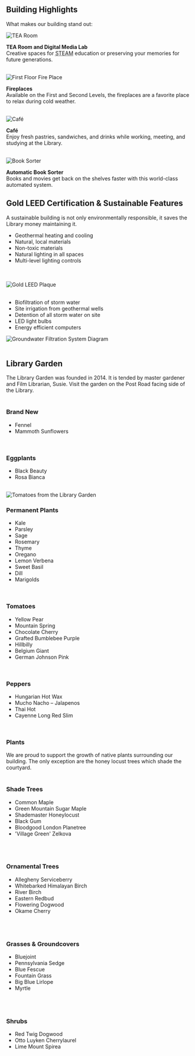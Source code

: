 
## Building Highlights

What makes our building stand out: 

<div class="row margin-bottom-10">
<div class="col-md-3">
<img class="img-responsive center-block" src="/uploads/library_building/interior/tea_room_lots_of_equipment.jpg" alt="TEA Room" />

**TEA Room and Digital Media Lab**<br />
Creative spaces for <abbr title="Science Technology Engineering Arts Mathematics">STEAM</abbr> education or preserving your memories for future generations.
<br />
<br />

</div>
<div class="col-md-3">
<img class="img-responsive center-block" src="/uploads/library_building/interior/fireplace_first_floor.jpg" alt="First Floor Fire Place" />

**Fireplaces**<br /> 
Available on the First and Second Levels, the fireplaces are a favorite place to relax during cold weather.
<br />
<br />

</div>
<div class="col-md-3">
<img class="img-responsive center-block" src="/uploads/library_building/interior/cafe_full.jpg" alt="Café" />

**Café**<br /> 
Enjoy fresh pastries, sandwiches, and drinks while working, meeting, and studying at the Library.
<br />
<br />

</div>
<div class="col-md-3">
<img class="img-responsive center-block" src="/uploads/library_building/interior/book_sorter.jpg" alt="Book Sorter" />

**Automatic Book Sorter** 
<br />Books and movies get back on the shelves faster with this world-class automated system.

</div>
</div>


## Gold LEED Certification & Sustainable Features
A sustainable building is not only environmentally responsible, it saves the Library money maintaining it. 

<div class="row margin-bottom-10">
<div class="col-md-4">

* Geothermal heating and cooling
* Natural, local materials
* Non-toxic materials
* Natural lighting in all spaces
* Multi-level lighting controls
<br />
<br />

</div>
<div class="col-md-4">

<img class="img-responsive center-block" src="/uploads/library_building/interior/leed_plaque.jpg" alt="Gold LEED Plaque" />
<br />
<br />

</div>
<div class="col-md-4">

* Biofiltration of storm water
* Site irrigation from geothermal wells
* Detention of all storm water on site
* LED light bulbs
* Energy efficient computers
</div>
</div>

<img class="img-responsive center-block" src="/uploads/library_building/exterior/groundwater_filtration_system_diagram.jpg" alt="Groundwater Filtration System Diagram" />
<br />
<br />

## Library Garden

<div class="row margin-bottom-10">
<div class="col-md-3">

The Library Garden was founded in 2014. It is tended by master gardener and Film Librarian, Susie. Visit the garden on the Post Road facing side of the Library. 
<br />
<br />

</div>
<div class="col-md-3">

### Brand New
* Fennel
* Mammoth Sunflowers
<br />
</div>
<div class="col-md-3">

### Eggplants
* Black Beauty
* Rosa Bianca

<br />

</div>
<div class="col-md-3">

<img class="img-responsive center-block" src="/uploads/general_stock_photos/tomato_vine.jpg" alt="Tomatoes from the Library Garden" />
<br />

</div>
</div>

<div class="row margin-bottom-10">
<div class="col-md-4">

### Permanent Plants
* Kale
* Parsley
* Sage
* Rosemary 
* Thyme
* Oregano
* Lemon Verbena
* Sweet Basil
* Dill
* Marigolds

<br />

</div>
<div class="col-md-4">

### Tomatoes
* Yellow Pear
* Mountain Spring
* Chocolate Cherry
* Grafted Bumblebee Purple
* Hillbilly
* Belgium Giant
* German Johnson Pink

<br />

</div>
<div class="col-md-4">

### Peppers
* Hungarian Hot Wax
* Mucho Nacho – Jalapenos
* Thai Hot
* Cayenne Long Red Slim 

<br />

</div>
</div>

### Plants

We are proud to support the growth of native plants surrounding our building. The only exception are the honey locust trees which shade the courtyard.
<br />
<br />

<div class="row margin-bottom-10">
<div class="col-md-3">

### Shade Trees

* Common Maple
* Green Mountain Sugar Maple
* Shademaster Honeylocust
* Black Gum
* Bloodgood London Planetree
* 'Village Green' Zelkova
<br />
<br />

</div> 
<div class="col-md-3">

### Ornamental Trees

* Allegheny Serviceberry
* Whitebarked Himalayan Birch
* River Birch
* Eastern Redbud
* Flowering Dogwood
* Okame Cherry
<br />
<br />

</div> 
<div class="col-md-3">

### Grasses & Groundcovers

* Bluejoint
* Pennsylvania Sedge
* Blue Fescue
* Fountain Grass
* Big Blue Lirlope
* Myrtle
<br />
<br />

</div> 
<div class="col-md-3">

### Shrubs

* Red Twig Dogwood
* Otto Luyken Cherrylaurel
* Lime Mount Spirea

</div> 
</div>